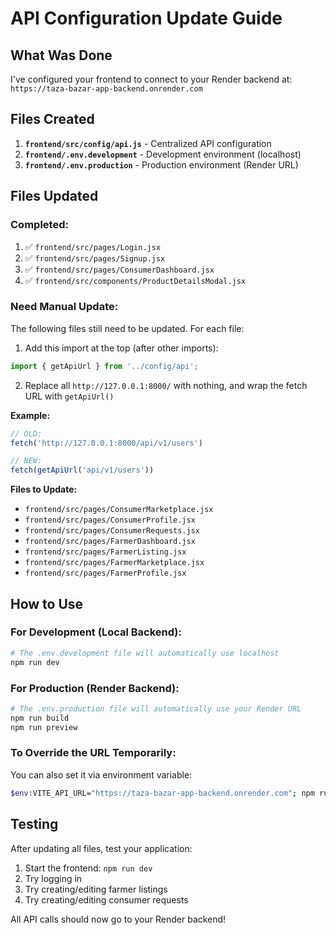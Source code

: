 # API Configuration Update Guide

## What Was Done

I've configured your frontend to connect to your Render backend at: `https://taza-bazar-app-backend.onrender.com`

## Files Created

1. **`frontend/src/config/api.js`** - Centralized API configuration
2. **`frontend/.env.development`** - Development environment (localhost)
3. **`frontend/.env.production`** - Production environment (Render URL)

## Files Updated

### Completed:
1. ✅ `frontend/src/pages/Login.jsx`
2. ✅ `frontend/src/pages/Signup.jsx`
3. ✅ `frontend/src/pages/ConsumerDashboard.jsx`
4. ✅ `frontend/src/components/ProductDetailsModal.jsx`

### Need Manual Update:
The following files still need to be updated. For each file:

1. Add this import at the top (after other imports):
```javascript
import { getApiUrl } from '../config/api';
```

2. Replace all `http://127.0.0.1:8000/` with nothing, and wrap the fetch URL with `getApiUrl()`

**Example:**
```javascript
// OLD:
fetch('http://127.0.0.1:8000/api/v1/users')

// NEW:
fetch(getApiUrl('api/v1/users'))
```

**Files to Update:**
- `frontend/src/pages/ConsumerMarketplace.jsx`
- `frontend/src/pages/ConsumerProfile.jsx`
- `frontend/src/pages/ConsumerRequests.jsx`
- `frontend/src/pages/FarmerDashboard.jsx`
- `frontend/src/pages/FarmerListing.jsx`
- `frontend/src/pages/FarmerMarketplace.jsx`
- `frontend/src/pages/FarmerProfile.jsx`

## How to Use

### For Development (Local Backend):
```bash
# The .env.development file will automatically use localhost
npm run dev
```

### For Production (Render Backend):
```bash
# The .env.production file will automatically use your Render URL
npm run build
npm run preview
```

### To Override the URL Temporarily:
You can also set it via environment variable:
```bash
$env:VITE_API_URL="https://taza-bazar-app-backend.onrender.com"; npm run dev
```

## Testing

After updating all files, test your application:

1. Start the frontend: `npm run dev`
2. Try logging in
3. Try creating/editing farmer listings
4. Try creating/editing consumer requests

All API calls should now go to your Render backend!
